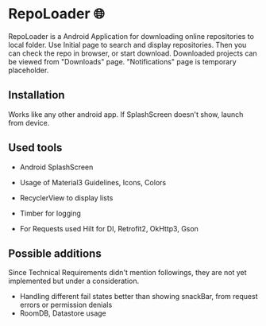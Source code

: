 # RepoLoader :globe_with_meridians:

RepoLoader is a Android Application for downloading online repositories to local folder.
Use Initial page to search and display repositories. Then you can check the repo in browser, or start download.
Downloaded projects can be viewed from "Downloads" page.
"Notifications" page is temporary placeholder.

## Installation

Works like any other android app. If SplashScreen doesn't show, launch from device.

## Used tools

- Android SplashScreen
- Usage of Material3 Guidelines, Icons, Colors
- RecyclerView to display lists

- Timber for logging

- For Requests used Hilt for DI, Retrofit2, OkHttp3, Gson

## Possible additions

Since Technical Requirements didn't mention followings, they are not yet implemented but under a consideration.
- Handling different fail states better than showing snackBar, from request errors or permission denials
- RoomDB, Datastore usage